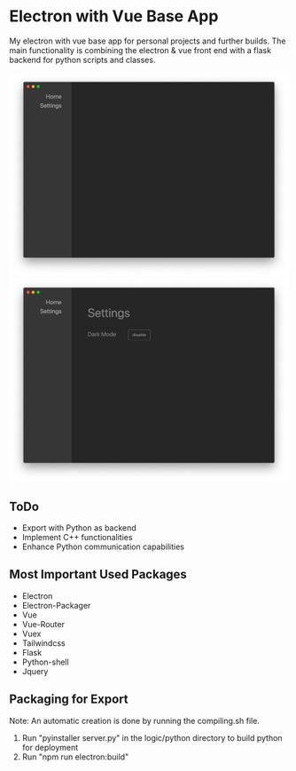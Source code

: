 # Electron with Vue Base App
My electron with vue base app for personal projects and further builds. The main functionality is combining the electron & vue front end with a flask backend for python scripts and classes.

![Screenshot](front_1.png)
![Screenshot](front_2.png)

## ToDo

- Export with Python as backend
- Implement C++ functionalities
- Enhance Python communication capabilities

## Most Important Used Packages

- Electron
- Electron-Packager
- Vue
- Vue-Router
- Vuex
- Tailwindcss
- Flask
- Python-shell
- Jquery

## Packaging for Export

Note: An automatic creation is done by running the compiling.sh file.

1. Run "pyinstaller server.py" in the logic/python directory to build python for deployment
2. Run "npm run electron:build"